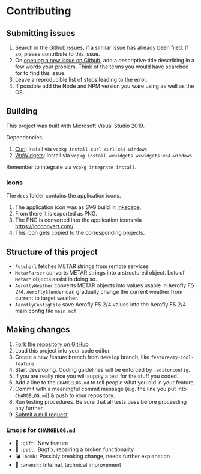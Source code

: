 # Contributing

## Submitting issues

1. Search in the [Github issues](https://github.com/fboes/aerofly-wettergeraet), if a similar issue has already been filed. If so, please contribute to this issue.
2. On [opening a new issue on Github](https://github.com/fboes/aerofly-wettergeraet), add a descriptive title describing in a few words your problem. Think of the terms you would have searched for to find this issue.
3. Leave a reproducible list of steps leading to the error.
4. If possible add the Node and NPM version you ware using as well as the OS.

## Building

This project was built with Microsoft Visual Studio 2019.

Dependencies:

1. [Curl](https://curl.haxx.se/): Install via `vcpkg install curl curl:x64-windows`
1. [WxWidgets](https://www.wxwidgets.org/): Install via `vcpkg install wxwidgets wxwidgets:x64-windows`

Remember to integrate via `vcpkg integrate install`.

### Icons

The `docs` folder contains the application icons.

1. The application icon was as SVG build in [Inkscape](https://inkscape.org/).
1. From there it is exported as PNG.
1. The PNG is converted into the application icons via https://icoconvert.com/.
1. This icon gets copied to the corresponding projects.

## Structure of this project

-   `FetchUrl` fetches METAR strings from remote services
-   `MetarParser` converts METAR strings into a structured object. Lots of `Metar*` objects assist in doing so.
-   `AeroflyWeather` converts METAR objects into values usable in Aerofly FS 2/4. `AeroflyBlender` can gradually change the current weather from current to target weather.
-   `AeroflyConfigFile` save Aerofly FS 2/4 values into the Aerofly FS 2/4 main config file `main.mcf`.

## Making changes

1. [Fork the repository on GitHub](https://help.github.com/articles/fork-a-repo/)
2. Load this project into your code editor.
3. Create a new feature branch from `develop` branch, like `feature/my-cool-feature`.
4. Start developing. Coding guidelines will be enforced by `.editorconfig`.
5. If you are really nice you will supply a test for the stuff you coded.
6. Add a line to the `CHANGELOG.md` to tell people what you did in your feature.
7. Commit with a meaningful commit message (e.g. the line you put into `CHANGELOG.md`) & push to your repository.
8. Run testing procedures. Be sure that all tests pass before proceeding any further.
9. [Submit a pull request](https://help.github.com/articles/about-pull-requests/).

### Emojis for `CHANGELOG.md`

-   🎁 `:gift:` New feature
-   💊 `:pill:` Bugfix, repairing a broken functionality
-   💣 `:bomb:` Possibly breaking change, needs further explanation
-   🔧 `:wrench:` Internal, technical improvement
